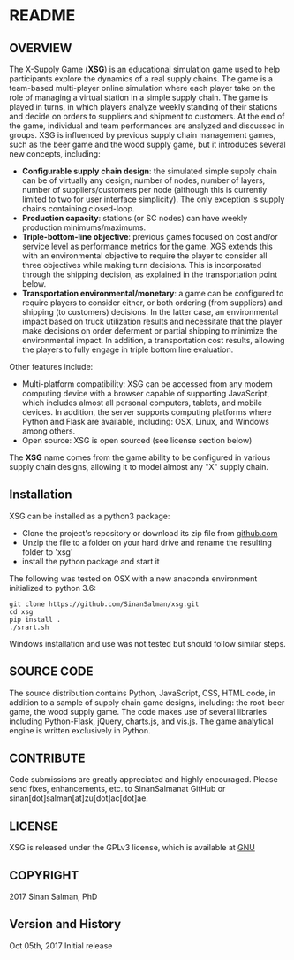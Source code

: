 # README #

## OVERVIEW ##
The X-Supply Game (**XSG**) is an educational simulation game used to help participants explore the dynamics of a real supply chains. The game is a team-based multi-player online simulation where each player take on the role of managing a virtual station in a simple supply chain. The game is played in turns, in which players analyze weekly standing of their stations and decide on orders to suppliers and shipment to customers. At the end of the game, individual and team performances are analyzed and discussed in groups.
XSG is influenced by previous supply chain management games, such as the beer game and the wood supply game, but it introduces several new concepts, including:

* **Configurable supply chain design**: the simulated simple supply chain can be of virtually any design; number of nodes, number of layers, number of suppliers/customers per node (although this is currently limited to two for user interface simplicity). The only exception is supply chains containing closed-loop.
* **Production capacity**: stations (or SC nodes) can have weekly production minimums/maximums.
* **Triple-bottom-line objective**: previous games focused on cost and/or service level as performance metrics for the game. XGS extends this with an environmental objective to require the player to consider all three objectives while making turn decisions. This is incorporated through the shipping decision, as explained in the transportation point below.
* **Transportation environmental/monetary**: a game can be configured to require players to consider either, or both ordering (from suppliers) and shipping (to customers) decisions. In the latter case, an environmental impact based on truck utilization results and necessitate that the player make decisions on order deferment or partial shipping to minimize the environmental impact. In addition, a transportation cost results, allowing the players to fully engage in triple bottom line evaluation.

Other features include:

* Multi-platform compatibility: XSG can be accessed from any modern computing device with a browser capable of supporting JavaScript, which includes almost all personal computers, tablets, and mobile devices. In addition, the server supports computing platforms where Python and Flask are available, including: OSX, Linux, and Windows among others.
* Open source: XSG is open sourced (see license section below)

The **XSG** name comes from the game ability to be configured in various supply chain designs, allowing it to model almost any "X" supply chain.

## Installation ##
XSG can be installed as a python3 package:

* Clone the project's repository or download its zip file from [github.com](https://sinansalman.github.io/xsg/)
* Unzip the file to a folder on your hard drive and rename the resulting folder to 'xsg'
* install the python package and start it

The following was tested on OSX with a new anaconda environment initialized to python 3.6:

```
git clone https://github.com/SinanSalman/xsg.git
cd xsg
pip install .
./srart.sh
```

Windows installation and use was not tested but should follow similar steps.

## SOURCE CODE ##
The source distribution contains Python, JavaScript, CSS, HTML code, in addition to a sample of supply chain game designs, including: the root-beer game, the wood supply game. The code makes use of several libraries including Python-Flask, jQuery, charts.js, and vis.js. The game analytical engine is written exclusively in Python.

## CONTRIBUTE	##
Code submissions are greatly appreciated and highly encouraged. Please send fixes, enhancements, etc. to SinanSalmanat GitHub or sinan[dot]salman[at]zu[dot]ac[dot]ae.

## LICENSE	##
XSG is released under the GPLv3 license, which is available at [GNU](https://www.gnu.org/licenses/gpl-3.0.en.html)

## COPYRIGHT	##
2017 Sinan Salman, PhD

## Version and History ##
Oct 05th, 2017		Initial release
